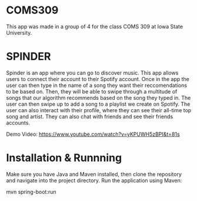 # COMS309

This app was made in a group of 4 for the class COMS 309 at Iowa State University. 

# SPINDER
Spinder is an app where you can go to discover music. This app allows users to connect their account to their Spotify account.
Once in the app the user can then type in the name of a song they want their reccomendations to be based on. Then, they will be able to swipe through a multitude of songs that our algorithm recommends based on the song they typed in.
The user can then swipe up to add a song to a playlist we create on Spotify. The user can also interact with their profile, where they can see their all-time top song and artist. They can also chat with friends and see their friends accounts.

Demo Video:
https://www.youtube.com/watch?v=yKPUWH5zBPI&t=81s 

# Installation & Runnning

Make sure you have Java and Maven installed, then clone the repository and navigate into the project directory. Run the application using Maven:

mvn spring-boot:run
